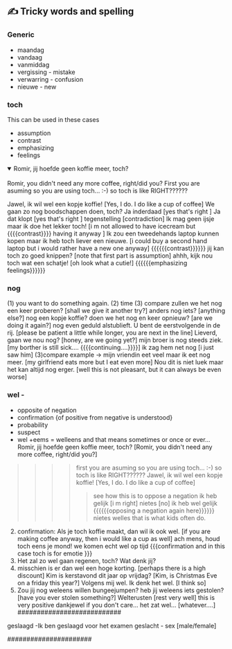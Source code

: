 ## :writing_hand: Tricky words and spelling

### Generic
- maandag
- vandaag
- vanmiddag
- vergissing - mistake
- verwarring - confusion
- nieuwe - new

### toch
This can be used in these cases
- assumption 
- contrast 
- emphasizing  
- feelings  
<details open>
<summary>Romir, jij hoefde geen koffie meer, toch? </summary>
<br>
Romir, you didn't need any more coffee, right/did you?
First you are asuming so you are using toch... :-) so toch is like RIGHT??????
</details>


Jawel, ik wil wel een kopje koffie! [Yes, I do. I do like a cup of coffee]
We gaan zo nog boodschappen doen, toch?
Ja inderdaad [yes that's right ]
Ja dat klopt [yes that's right ]
tegenstelling [contradiction]
Ik mag geen ijsje maar ik doe het lekker toch!
[i m not allowed to have icecream but {{{{contrast}}}} having it anyway ]
Ik zou een tweedehands laptop kunnen kopen maar ik heb toch liever een nieuwe.
[i could buy a second hand laptop but i would rather have a new one anyway] {{{{{{contrast}}}}}}
jij kan toch zo goed knippen? [note that first part is assumption]
ahhh, kijk nou toch wat een schatje!
[oh look what a cutie!] {{{{{{emphasizing feelings}}}}}}

### nog
(1) you want to do something again. (2) time (3) compare
zullen we het nog een keer proberen? [shall we give it another try?]
anders nog iets? [anything else?]
nog een kopje koffie?
doen we het nog en keer opnieuw? [are we doing it again?]
nog even geduld alstublieft. U bent de eerstvolgende in de rij.
[please be patient a little while longer, you are next in the line]
Lieverd, gaan we nou nog? [honey, are we going yet?]
mijn broer is nog steeds ziek. [my borther is still sick.... {{{{continuing....}}}}]
ik zag hem net nog [i just saw him]
(3)compare example -> mijn vriendin eet veel maar ik eet nog meer. [my girlfriend eats more but I eat even more]
Nou dit is niet luek maar het kan altijd nog erger. [well this is not pleasant, but it can always be even worse]

### wel - 

- opposite of negation 
- confirmation  {of positive from negative is understood} 
- probability 
- suspect 
- wel +eems = welleens and that means sometimes or once or ever...
Romir, jij hoefde geen koffie meer, toch? [Romir, you didn't need any more coffee, right/did you?]
>>>> first you are asuming so you are using toch... :-) so toch is like RIGHT??????
Jawel, ik wil wel een kopje koffie! [Yes, I do. I do like a cup of coffee]
>>>>>see how this is to oppose a negation
ik heb gelijk [i m right]
nietes [no]
ik heb wel gelijk {{{{{{opposing a negation again here}}}}}}
nietes
welles
that is what kids often do.
2. confirmation: Als je toch koffie maakt, dan wil ik ook wel. [if you are making coffee anyway, then i would like a cup as well]
ach mens, houd toch eens je mond! we komen echt wel op tijd {{{confirmation and in this case toch is for emotie }}}
3. Het zal zo wel gaan regenen, toch? Wat denk jij?
4. misschien is er dan wel een hoge korting. [perhaps there is a high discount]
Kim is kerstavond dit jaar op vrijdag? [Kim, is Christmas Eve on a friday this year?]
Volgens mij wel. Ik denk het wel. [I think so]
5. Zou jij nog weleens willen bungeejumpen?
heb jij weleens iets gestolen? [have you ever stolen something?]
Welterusten [rest very well] this is very positive
dankjewel
if you don't care... het zat wel... [whatever....]
###########################

geslaagd -Ik ben geslaagd voor het examen
geslacht -  sex [male/female]

######################

